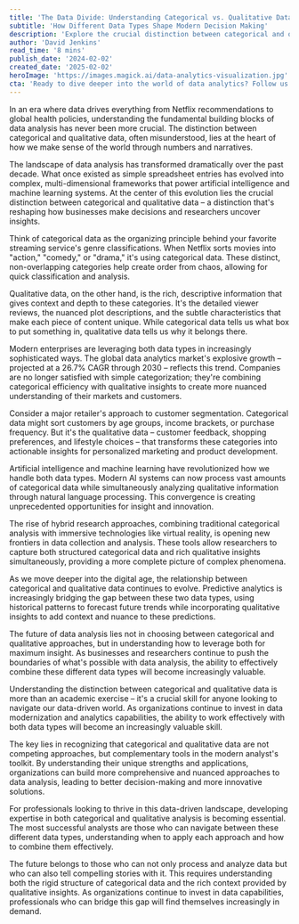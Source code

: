```yaml
---
title: 'The Data Divide: Understanding Categorical vs. Qualitative Data in the Age of Analytics'
subtitle: 'How Different Data Types Shape Modern Decision Making'
description: 'Explore the crucial distinction between categorical and qualitative data in modern analytics, and learn how their combination is reshaping business decision-making and innovation in the age of AI and machine learning.'
author: 'David Jenkins'
read_time: '8 mins'
publish_date: '2024-02-02'
created_date: '2025-02-02'
heroImage: 'https://images.magick.ai/data-analytics-visualization.jpg'
cta: 'Ready to dive deeper into the world of data analytics? Follow us on LinkedIn for daily insights on how businesses are leveraging both categorical and qualitative data to drive innovation and growth.'
---
```


In an era where data drives everything from Netflix recommendations to global health policies, understanding the fundamental building blocks of data analysis has never been more crucial. The distinction between categorical and qualitative data, often misunderstood, lies at the heart of how we make sense of the world through numbers and narratives.

The landscape of data analysis has transformed dramatically over the past decade. What once existed as simple spreadsheet entries has evolved into complex, multi-dimensional frameworks that power artificial intelligence and machine learning systems. At the center of this evolution lies the crucial distinction between categorical and qualitative data – a distinction that's reshaping how businesses make decisions and researchers uncover insights.

Think of categorical data as the organizing principle behind your favorite streaming service's genre classifications. When Netflix sorts movies into "action," "comedy," or "drama," it's using categorical data. These distinct, non-overlapping categories help create order from chaos, allowing for quick classification and analysis.

Qualitative data, on the other hand, is the rich, descriptive information that gives context and depth to these categories. It's the detailed viewer reviews, the nuanced plot descriptions, and the subtle characteristics that make each piece of content unique. While categorical data tells us what box to put something in, qualitative data tells us why it belongs there.

Modern enterprises are leveraging both data types in increasingly sophisticated ways. The global data analytics market's explosive growth – projected at a 26.7% CAGR through 2030 – reflects this trend. Companies are no longer satisfied with simple categorization; they're combining categorical efficiency with qualitative insights to create more nuanced understanding of their markets and customers.

Consider a major retailer's approach to customer segmentation. Categorical data might sort customers by age groups, income brackets, or purchase frequency. But it's the qualitative data – customer feedback, shopping preferences, and lifestyle choices – that transforms these categories into actionable insights for personalized marketing and product development.

Artificial intelligence and machine learning have revolutionized how we handle both data types. Modern AI systems can now process vast amounts of categorical data while simultaneously analyzing qualitative information through natural language processing. This convergence is creating unprecedented opportunities for insight and innovation.

The rise of hybrid research approaches, combining traditional categorical analysis with immersive technologies like virtual reality, is opening new frontiers in data collection and analysis. These tools allow researchers to capture both structured categorical data and rich qualitative insights simultaneously, providing a more complete picture of complex phenomena.

As we move deeper into the digital age, the relationship between categorical and qualitative data continues to evolve. Predictive analytics is increasingly bridging the gap between these two data types, using historical patterns to forecast future trends while incorporating qualitative insights to add context and nuance to these predictions.

The future of data analysis lies not in choosing between categorical and qualitative approaches, but in understanding how to leverage both for maximum insight. As businesses and researchers continue to push the boundaries of what's possible with data analysis, the ability to effectively combine these different data types will become increasingly valuable.

Understanding the distinction between categorical and qualitative data is more than an academic exercise – it's a crucial skill for anyone looking to navigate our data-driven world. As organizations continue to invest in data modernization and analytics capabilities, the ability to work effectively with both data types will become an increasingly valuable skill.

The key lies in recognizing that categorical and qualitative data are not competing approaches, but complementary tools in the modern analyst's toolkit. By understanding their unique strengths and applications, organizations can build more comprehensive and nuanced approaches to data analysis, leading to better decision-making and more innovative solutions.

For professionals looking to thrive in this data-driven landscape, developing expertise in both categorical and qualitative analysis is becoming essential. The most successful analysts are those who can navigate between these different data types, understanding when to apply each approach and how to combine them effectively.

The future belongs to those who can not only process and analyze data but who can also tell compelling stories with it. This requires understanding both the rigid structure of categorical data and the rich context provided by qualitative insights. As organizations continue to invest in data capabilities, professionals who can bridge this gap will find themselves increasingly in demand.